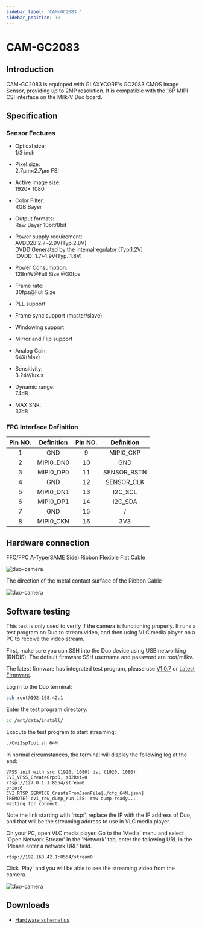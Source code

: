 ```yaml
---
sidebar_label: 'CAM-GC2083 '
sidebar_position: 10
---
```

# CAM-GC2083
## Introduction
CAM-GC2083 is equipped with GLAXYCORE's GC2083 CMOS Image Sensor, providing up to 2MP resolution. It is compatible with the 16P MIPI CSI interface on the Milk-V Duo board.

## Specification
### Sensor Fectures
- Optical size:  
    1/3 inch

- Pixel size:   
2.7μm×2.7μm FSI

- Active image size:  
1920× 1080

- Color Filter:  
RGB Bayer

- Output formats:   
Raw Bayer 10bit/8bit

- Power supply requirement:  
AVDD28:2.7~2.9V(Typ.2.8V)  
DVDD:Generated by the intemalregulator (Typ.1.2V)  
IOVDD: 1.7~1.9V(Typ. 1.8V)

- Power Consumption:  
128mW@Full Size @30fps

- Frame rate:  
30fps@Full Size

- PLL support

- Frame sync support (master/slave)

- Windowing support 

- Mirror and Flip support

- Analog Gain:  
64X(Max)

- Sensitivity:  
3.24V/lux.s

- Dynamic range:  
74dB

- MAX SNR:  
37dB

### FPC Interface Definition

| **Pin NO.** | **Definition** | **Pin NO.** | **Definition** |
|:-----------:|:--------------:|:-----------:|:--------------:|
| 1           | GND            | 9           | MIPI0_CKP      |
| 2           | MIPI0_DN0      | 10          | GND            |
| 3           | MIPI0_DP0      | 11          | SENSOR_RSTN    |
| 4           | GND            | 12          | SENSOR_CLK     |
| 5           | MIPI0_DN1      | 13          | I2C_SCL        |
| 6           | MIPI0_DP1      | 14          | I2C_SDA        |
| 7           | GND            | 15          | /              |
| 8           | MIPI0_CKN      | 16          | 3V3            |

## Hardware connection

FFC/FPC A-Type(SAME Side) Ribbon Flexible Flat Cable

![duo-camera](/docs/duo/duo-camera-connection_01.jpg)

The direction of the metal contact surface of the Ribbon Cable

![duo-camera](/docs/duo/duo-camera-connection_02.jpg)

## Software testing

This test is only used to verify if the camera is functioning properly. It runs a test program on Duo to stream video, and then using VLC media player on a PC to receive the video stream.

First, make sure you can SSH into the Duo device using USB networking (RNDIS). The default firmware SSH username and password are root/milkv.

The latest firmware has integrated test program, please use [V1.0.7](https://github.com/milkv-duo/duo-buildroot-sdk/releases/tag/Duo-V1.0.7) or [Latest Firmware](https://github.com/milkv-duo/duo-buildroot-sdk/releases).

Log in to the Duo terminal:
```bash
ssh root@192.168.42.1
```

Enter the test program directory:
```bash
cd /mnt/data/install/
```

Execute the test program to start streaming:
```bash
./CviIspTool.sh 64M
```

In normal circumstances, the terminal will display the following log at the end:
```
VPSS init with src (1920, 1080) dst (1920, 1080).
CVI_VPSS_CreateGrp:0, s32Ret=0
rtsp://127.0.1.1:8554/stream0
prio:0
CVI_RTSP_SERVICE_CreateFromJsonFile[./cfg_64M.json]
[REMOTE] cvi_raw_dump_run,158: raw dump ready...
waiting for connect...
```

Note the link starting with 'rtsp:', replace the IP with the IP address of Duo, and that will be the streaming address to use in VLC media player.

On your PC, open VLC media player. Go to the 'Media' menu and select 'Open Network Stream' In the 'Network' tab, enter the following URL in the 'Please enter a network URL' field.
```
rtsp://192.168.42.1:8554/stream0
```
Click 'Play' and you will be able to see the streaming video from the camera.

![duo-camera](/docs/duo/duo-camera-vlc-stream.jpg)

## Downloads
- [Hardware schematics](https://github.com/milkv-duo/Accessories/blob/master/CAM-GC2083/Hardware_schematics/DUO_CAM_GC2083.pdf)
